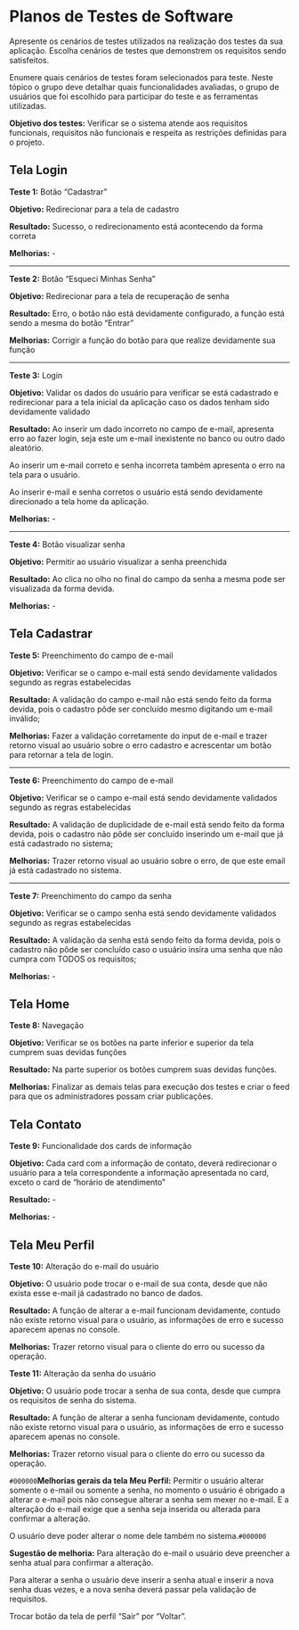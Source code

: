 # Planos de Testes de Software

Apresente os cenários de testes utilizados na realização dos testes da sua aplicação. Escolha cenários de testes que demonstrem os requisitos sendo satisfeitos.

Enumere quais cenários de testes foram selecionados para teste. Neste tópico o grupo deve detalhar quais funcionalidades avaliadas, o grupo de usuários que foi escolhido para participar do teste e as ferramentas utilizadas.
 
**Objetivo dos testes:** Verificar se o sistema atende aos requisitos funcionais, requisitos não funcionais e respeita as restrições definidas para o projeto.


## Tela Login
**Teste 1:** Botão “Cadastrar”

**Objetivo:** Redirecionar para a tela de cadastro

**Resultado:** Sucesso, o redirecionamento está acontecendo da forma correta

**Melhorias:** - 
________________________________________
**Teste 2:** Botão “Esqueci Minhas Senha”

**Objetivo:** Redirecionar para a tela de recuperação de senha

**Resultado:** Erro, o botão não está devidamente configurado, a função está sendo a mesma do botão “Entrar”

**Melhorias:** Corrigir a função do botão para que realize devidamente sua função
________________________________________
**Teste 3:** Login

**Objetivo:** Validar os dados do usuário para verificar se está cadastrado e redirecionar para a tela inicial da aplicação caso os dados tenham sido devidamente validado

**Resultado:** Ao inserir um dado incorreto no campo de e-mail, apresenta erro ao fazer login, seja este um e-mail inexistente no banco ou outro dado aleatório.

Ao inserir um e-mail correto e senha incorreta também apresenta o erro na tela para o usuário.

Ao inserir e-mail e senha corretos o usuário está sendo devidamente direcionado a tela home da aplicação.

**Melhorias:** - 
________________________________________
**Teste 4:** Botão visualizar senha

**Objetivo:** Permitir ao usuário visualizar a senha preenchida

**Resultado:** Ao clica no olho no final do campo da senha a mesma pode ser visualizada da forma devida.

**Melhorias:** - 

## Tela Cadastrar
**Teste 5:** Preenchimento do campo de e-mail

**Objetivo:** Verificar se o campo e-mail está sendo devidamente validados segundo as regras estabelecidas

**Resultado:** A validação do campo e-mail não está sendo feito da forma devida, pois o cadastro pôde ser concluído mesmo digitando um e-mail inválido;

**Melhorias:** Fazer a validação corretamente do input de e-mail e trazer retorno visual ao usuário sobre o erro cadastro e acrescentar um botão para retornar a tela de login. 
________________________________________
**Teste 6:** Preenchimento do campo de e-mail

**Objetivo:** Verificar se o campo e-mail está sendo devidamente validados segundo as regras estabelecidas

**Resultado:** A validação de duplicidade de e-mail está sendo feito da forma devida, pois o cadastro não pôde ser concluído inserindo um e-mail que já está cadastrado no sistema;

**Melhorias:** Trazer retorno visual ao usuário sobre o erro, de que este email já está cadastrado no sistema.
________________________________________
**Teste 7:** Preenchimento do campo da senha 

**Objetivo:** Verificar se o campo senha está sendo devidamente validados segundo as regras estabelecidas

**Resultado:** A validação da senha está sendo feito da forma devida, pois o cadastro não pôde ser concluído caso o usuário insira uma senha que não cumpra com TODOS os requisitos;

**Melhorias:** -


## Tela Home
**Teste 8:** Navegação

**Objetivo:** Verificar se os botões na parte inferior e superior da tela cumprem suas devidas funções

**Resultado:** Na parte superior os botões cumprem suas devidas funções.

**Melhorias:** Finalizar as demais telas para execução dos testes e criar o feed para que os administradores possam criar publicações.

## Tela Contato
**Teste 9:** Funcionalidade dos cards de informação

**Objetivo:** Cada card com a informação de contato, deverá redirecionar o usuário para a tela correspondente a informação apresentada no card, exceto o card de “horário de atendimento”

**Resultado:** -

**Melhorias:** -

## Tela Meu Perfil
**Teste 10:** Alteração do e-mail do usuário

**Objetivo:** O usuário pode trocar o e-mail de sua conta, desde que não exista esse e-mail já cadastrado no banco de dados.

**Resultado:** A função de alterar a e-mail funcionam devidamente, contudo não existe retorno visual para o usuário, as informações de erro e sucesso aparecem apenas no console.

**Melhorias:** Trazer retorno visual para o cliente do erro ou sucesso da operação.
	
**Teste 11:** Alteração da senha do usuário

**Objetivo:** O usuário pode trocar a senha de sua conta, desde que cumpra os requisitos de senha do sistema.

**Resultado:** A função de alterar a senha funcionam devidamente, contudo não existe retorno visual para o usuário, as informações de erro e sucesso aparecem apenas no console.

 **Melhorias:** Trazer retorno visual para o cliente do erro ou sucesso da operação.

`#000000`**Melhorias gerais da tela Meu Perfil:** Permitir o usuário alterar somente o e-mail ou somente a senha, no momento o usuário é obrigado a alterar o e-mail pois não consegue alterar a senha sem mexer no e-mail.
E a alteração do e-mail exige que a senha seja inserida ou alterada para confirmar a alteração.

O usuário deve poder alterar o nome dele também no sistema.`#000000`

**Sugestão de melhoria:** Para alteração do e-mail o usuário deve preencher a senha atual para confirmar a alteração.

Para alterar a senha o usuário deve inserir a senha atual e inserir a nova senha duas vezes, e a nova senha deverá passar pela validação de requisitos.

Trocar botão da tela de perfil “Sair” por “Voltar”.
